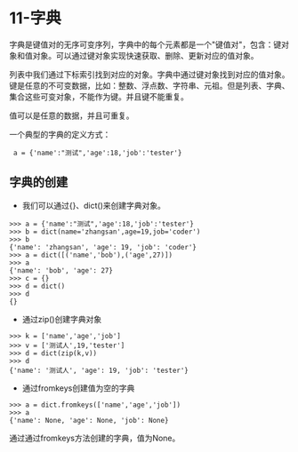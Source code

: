 # 11-字典


字典是键值对的无序可变序列，字典中的每个元素都是一个"键值对"，包含：键对象和值对象。可以通过键对象实现快速获取、删除、更新对应的值对象。

列表中我们通过下标索引找到对应的对象。字典中通过键对象找到对应的值对象。键是任意的不可变数据，比如：整数、浮点数、字符串、元祖。但是列表、字典、集合这些可变对象，不能作为键。并且键不能重复。


值可以是任意的数据，并且可重复。


一个典型的字典的定义方式：

```
 a = {'name':"测试",'age':18,'job':'tester'}
```


## 字典的创建

- 我们可以通过{}、dict()来创建字典对象。

```
>>> a = {'name':"测试",'age':18,'job':'tester'}
>>> b = dict(name='zhangsan',age=19,job='coder')
>>> b
{'name': 'zhangsan', 'age': 19, 'job': 'coder'}
>>> a = dict([('name','bob'),('age',27)])
>>> a
{'name': 'bob', 'age': 27}
>>> c = {}
>>> d = dict()
>>> d
{}

```

- 通过zip()创建字典对象

```
>>> k = ['name','age','job']
>>> v = ['测试人',19,'tester']
>>> d = dict(zip(k,v))
>>> d
{'name': '测试人', 'age': 19, 'job': 'tester'}
```

- 通过fromkeys创建值为空的字典

```
>>> a = dict.fromkeys(['name','age','job'])
>>> a
{'name': None, 'age': None, 'job': None}
```

通过通过fromkeys方法创建的字典，值为None。